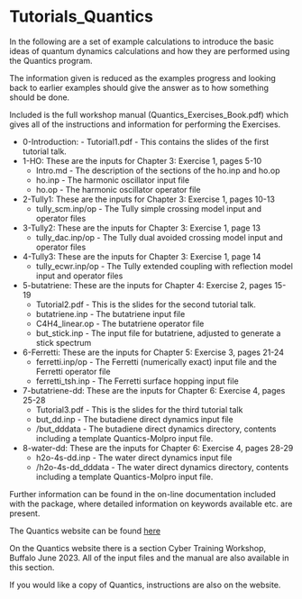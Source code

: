 # Tutorials\_Quantics
In the following are a set of example calculations to introduce the basic ideas of quantum dynamics
calculations and how they are performed using the Quantics program. 

The information given is reduced as the examples progress and looking back to earlier examples should give the answer as to how something should be done. 

Included is the full workshop manual (Quantics\_Exercises\_Book.pdf)  which gives all of the instructions and information for performing the Exercises.

* 0-Introduction: - Tutorial1.pdf - This contains the slides of the first tutorial talk. 
* 1-HO: These are the inputs for Chapter 3: Exercise 1, pages 5-10
    - Intro.md - The description of the sections of the ho.inp and ho.op
    - ho.inp - The harmonic oscillator input file
    - ho.op - The harmonic oscillator operator file
* 2-Tully1: These are the inputs for Chapter 3: Exercise 1, pages 10-13
    - tully\_scm.inp/op - The Tully simple crossing model input and operator files
* 3-Tully2: These are the inputs for Chapter 3: Exercise 1, page 13
    - tully\_dac.inp/op - The Tully dual avoided crossing model input and operator files
* 4-Tully3: These are the inputs for Chapter 3: Exercise 1, page 14
    - tully\_ecwr.inp/op - The Tully extended coupling with reflection model input and operator files
* 5-butatriene: These are the inputs for Chapter 4: Exercise 2, pages 15-19
    - Tutorial2.pdf - This is the slides for the second tutorial talk.
    - butatriene.inp - The butatriene input file
    - C4H4\_linear.op - The butatriene operator file
    - but\_stick.inp - The input file for butatriene, adjusted to generate a stick spectrum
* 6-Ferretti: These are the inputs for Chapter 5: Exercise 3, pages 21-24
    - ferretti.inp/op - The Ferretti (numerically exact) input file and the Ferretti operator file
    - ferretti\_tsh.inp - The Ferretti surface hopping input file
* 7-butatriene-dd: These are the inputs for Chapter 6: Exercise 4, pages 25-28
    - Tutorial3.pdf - This is the slides for the third tutorial talk
    - but\_dd.inp - The butadiene direct dynamics input file
    - \/but\_dddata - The butadiene direct dynamics directory, contents including a template Quantics-Molpro input file.
* 8-water-dd: These are the inputs for Chapter 6: Exercise 4, pages 28-29
    - h2o-4s-dd.inp - The water direct dynamics input file
    - \/h2o-4s-dd\_dddata - The water direct dynamics directory, contents including a template Quantics-Molpro input file.


Further information can be found in the on-line documentation included with the package, where detailed information on keywords available etc. are present. 

The Quantics website can be found [here](https://www2.chem.ucl.ac.uk/quantics/index.html)

On the Quantics website there is a section Cyber Training Workshop, Buffalo June 2023. All of the input files and the manual are also available in this section.

If you would like a copy of Quantics, instructions are also on the website.
